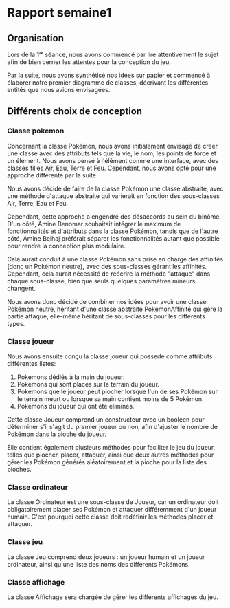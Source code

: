 # Rapport semaine1

## Organisation

Lors de la 1ʳᵉ séance, nous avons commencé par lire attentivement le sujet afin de bien cerner les attentes pour la conception du jeu.

Par la suite, nous avons synthétisé nos idées sur papier et commencé à élaborer notre premier diagramme de classes, décrivant les différentes entités que nous avions envisagées.

## Différents choix de conception

### Classe pokemon

Concernant la classe Pokémon, nous avons initialement envisagé de créer une classe avec des attributs tels que la vie, le nom, les points de force et un élément. Nous avons pensé à l'élément comme une interface, avec des classes filles Air, Eau, Terre et Feu. Cependant, nous avons opté pour une approche différente par la suite.

Nous avons décidé de faire de la classe Pokémon une classe abstraite, avec une méthode d'attaque abstraite qui varierait en fonction des sous-classes Air, Terre, Eau et Feu.

Cependant, cette approche a engendré des désaccords au sein du binôme. D'un côté, Amine Benomar souhaitait intégrer le maximum de fonctionnalités et d'attributs dans la classe Pokémon, tandis que de l'autre côté, Amine Belhaj préférait séparer les fonctionnalités autant que possible pour rendre la conception plus modulaire. 

Cela aurait conduit à une classe Pokémon sans prise en charge des affinités (donc un Pokémon neutre), avec des sous-classes gérant les affinités. Cependant, cela aurait nécessité de réécrire la méthode "attaque" dans chaque sous-classe, bien que seuls quelques paramètres mineurs changent.

Nous avons donc décidé de combiner nos idées pour avoir une classe Pokémon neutre, héritant d'une classe abstraite PokémonAffinité qui gère la partie attaque, elle-même héritant de sous-classes pour les différents types.

### Classe joueur

Nous avons ensuite conçu la classe joueur qui possede comme attributs différentes listes:
1) Pokemons dédiés à la main du joueur.
2) Pokemons qui sont placés sur le terrain du joueur.
3) Pokemons que le joueur peut piocher lorsque l'un de ses Pokémon sur le terrain meurt ou lorsque sa main contient moins de 5 Pokémon.
4) Pokémons du joueur qui ont été éliminés.

Cette classe Joueur comprend un constructeur avec un booléen pour déterminer s'il s'agit du premier joueur ou non, afin d'ajuster le nombre de Pokémon dans la pioche du joueur.

Elle contient également plusieurs méthodes pour faciliter le jeu du joueur, telles que piocher, placer, attaquer, ainsi que deux autres méthodes pour gérer les Pokémon générés aléatoirement et la pioche pour la liste des pioches.

### Classe ordinateur

La classe Ordinateur est une sous-classe de Joueur, car un ordinateur doit obligatoirement placer ses Pokémon et attaquer différemment d'un joueur humain. C'est pourquoi cette classe doit redéfinir les méthodes placer et attaquer.

### Classe jeu

La classe Jeu comprend deux joueurs : un joueur humain et un joueur ordinateur, ainsi qu'une liste des noms des différents Pokémons.

### Classe affichage

La classe Affichage sera chargée de gérer les différents affichages du jeu.